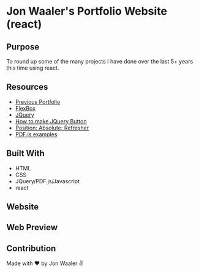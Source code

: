 # Jon Waaler's Portfolio Website (react)

## Purpose

To round up some of the many projects I have done over the last 5+ years this time using react.

## Resources

- [Previous Portfolio](https://github.com/JonWaaler/jonwaaler.github.io)
- [FlexBox](https://css-tricks.com/snippets/css/a-guide-to-flexbox/)
- [JQuery](https://api.jquery.com/toggleclass/)
- [How to make JQuery Button](https://jsfiddle.net/1fg4qkx5/2/)
- [Position: Absolute; Refresher](https://stackoverflow.com/questions/8708945/how-to-position-text-over-an-image-in-css)
- [PDF.js examples](https://mozilla.github.io/pdf.js/examples/)

## Built With

- HTML
- CSS
- JQuery/PDF.js/Javascript
- react

## Website

## Web Preview

## Contribution

Made with ❤️ by Jon Waaler ✌
